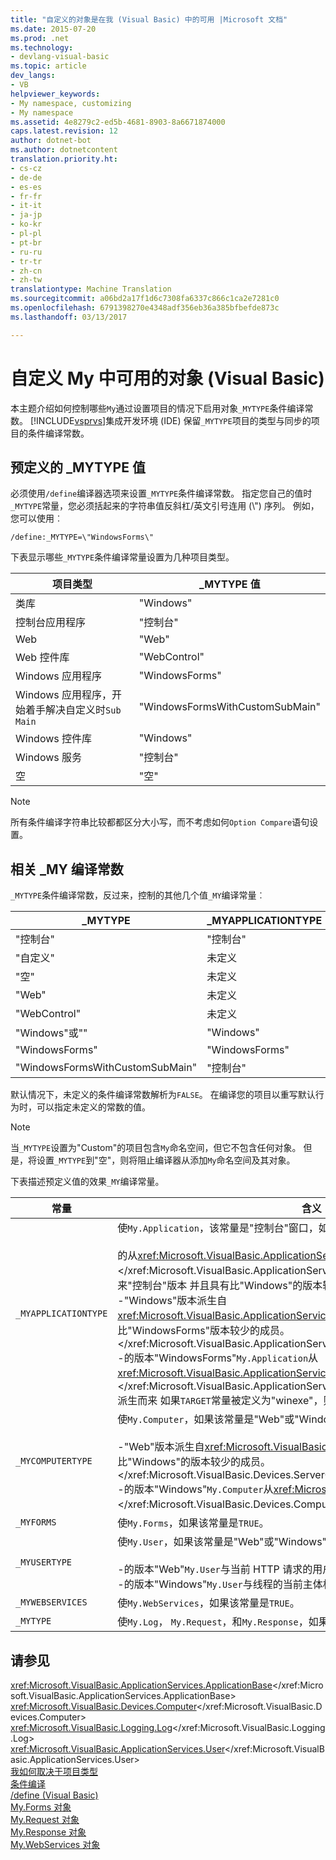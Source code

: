 ```yaml
---
title: "自定义的对象是在我 (Visual Basic) 中的可用 |Microsoft 文档"
ms.date: 2015-07-20
ms.prod: .net
ms.technology:
- devlang-visual-basic
ms.topic: article
dev_langs:
- VB
helpviewer_keywords:
- My namespace, customizing
- My namespace
ms.assetid: 4e8279c2-ed5b-4681-8903-8a6671874000
caps.latest.revision: 12
author: dotnet-bot
ms.author: dotnetcontent
translation.priority.ht:
- cs-cz
- de-de
- es-es
- fr-fr
- it-it
- ja-jp
- ko-kr
- pl-pl
- pt-br
- ru-ru
- tr-tr
- zh-cn
- zh-tw
translationtype: Machine Translation
ms.sourcegitcommit: a06bd2a17f1d6c7308fa6337c866c1ca2e7281c0
ms.openlocfilehash: 6791398270e4348adf356eb36a385bfbefde873c
ms.lasthandoff: 03/13/2017

---
```

# <a name="customizing-which-objects-are-available-in-my-visual-basic"></a>自定义 My 中可用的对象 (Visual Basic)
本主题介绍如何控制哪些`My`通过设置项目的情况下启用对象`_MYTYPE`条件编译常数。 [!INCLUDE[vsprvs](../../../csharp/includes/vsprvs_md.md)]集成开发环境 (IDE) 保留`_MYTYPE`项目的类型与同步的项目的条件编译常数。  
  
## <a name="predefined-mytype-values"></a>预定义的 _MYTYPE 值  
 必须使用`/define`编译器选项来设置`_MYTYPE`条件编译常数。 指定您自己的值时`_MYTYPE`常量，您必须括起来的字符串值反斜杠/英文引号连用 (\\") 序列。 例如，您可以使用︰  
  
```  
/define:_MYTYPE=\"WindowsForms\"  
```  
  
 下表显示哪些`_MYTYPE`条件编译常量设置为几种项目类型。  
  
|项目类型|_MYTYPE 值|  
|------------------|--------------------|  
|类库|"Windows"|  
|控制台应用程序|"控制台"|  
|Web|"Web"|  
|Web 控件库|"WebControl"|  
|Windows 应用程序|"WindowsForms"|  
|Windows 应用程序，开始着手解决自定义时`Sub Main`|"WindowsFormsWithCustomSubMain"|  
|Windows 控件库|"Windows"|  
|Windows 服务|"控制台"|  
|空|"空"|  
  
> [!NOTE]
>  所有条件编译字符串比较都都区分大小写，而不考虑如何`Option Compare`语句设置。  
  
## <a name="dependent-my-compilation-constants"></a>相关 _MY 编译常数  
 `_MYTYPE`条件编译常数，反过来，控制的其他几个值`_MY`编译常量︰  
  
|_MYTYPE|_MYAPPLICATIONTYPE|_MYCOMPUTERTYPE|_MYFORMS|_MYUSERTYPE|_MYWEBSERVICES|  
|--------------|-------------------------|----------------------|---------------|------------------|---------------------|  
|"控制台"|"控制台"|"Windows"|未定义|"Windows"|TRUE|  
|"自定义"|未定义|未定义|未定义|未定义|未定义|  
|"空"|未定义|未定义|未定义|未定义|未定义|  
|"Web"|未定义|"Web"|FALSE|"Web"|FALSE|  
|"WebControl"|未定义|"Web"|FALSE|"Web"|TRUE|  
|"Windows"或""|"Windows"|"Windows"|未定义|"Windows"|TRUE|  
|"WindowsForms"|"WindowsForms"|"Windows"|TRUE|"Windows"|TRUE|  
|"WindowsFormsWithCustomSubMain"|"控制台"|"Windows"|TRUE|"Windows"|TRUE|  
  
 默认情况下，未定义的条件编译常数解析为`FALSE`。 在编译您的项目以重写默认行为时，可以指定未定义的常数的值。  
  
> [!NOTE]
>  当`_MYTYPE`设置为"Custom"的项目包含`My`命名空间，但它不包含任何对象。 但是，将设置`_MYTYPE`到"空"，则将阻止编译器从添加`My`命名空间及其对象。  
  
 下表描述预定义值的效果`_MY`编译常量。  
  
|常量|含义|  
|--------------|-------------|  
|`_MYAPPLICATIONTYPE`|使`My.Application`，该常量是"控制台"窗口，如果"或"WindowsForms":<br /><br /> 的从<xref:Microsoft.VisualBasic.ApplicationServices.ConsoleApplicationBase>。</xref:Microsoft.VisualBasic.ApplicationServices.ConsoleApplicationBase>派生而来"控制台"版本 并且具有比"Windows"的版本较少的成员。<br />-"Windows"版本派生自<xref:Microsoft.VisualBasic.ApplicationServices.ApplicationBase>以及具有比"WindowsForms"版本较少的成员。</xref:Microsoft.VisualBasic.ApplicationServices.ApplicationBase><br />-的版本"WindowsForms"`My.Application`从<xref:Microsoft.VisualBasic.ApplicationServices.WindowsFormsApplicationBase>。</xref:Microsoft.VisualBasic.ApplicationServices.WindowsFormsApplicationBase>派生而来 如果`TARGET`常量被定义为"winexe"，则此类包括`Sub Main`方法。|  
|`_MYCOMPUTERTYPE`|使`My.Computer`，如果该常量是"Web"或"Windows":<br /><br /> -"Web"版本派生自<xref:Microsoft.VisualBasic.Devices.ServerComputer>，并且具有比"Windows"的版本较少的成员。</xref:Microsoft.VisualBasic.Devices.ServerComputer><br />-的版本"Windows"`My.Computer`从<xref:Microsoft.VisualBasic.Devices.Computer>。</xref:Microsoft.VisualBasic.Devices.Computer>派生而来|  
|`_MYFORMS`|使`My.Forms`，如果该常量是`TRUE`。|  
|`_MYUSERTYPE`|使`My.User`，如果该常量是"Web"或"Windows":<br /><br /> -的版本"Web"`My.User`与当前 HTTP 请求的用户标识相关联。<br />-的版本"Windows"`My.User`与线程的当前主体相关联。|  
|`_MYWEBSERVICES`|使`My.WebServices`，如果该常量是`TRUE`。|  
|`_MYTYPE`|使`My.Log`， `My.Request`，和`My.Response`，如果该常量是"Web"。|  
  
## <a name="see-also"></a>请参见  
 <xref:Microsoft.VisualBasic.ApplicationServices.ApplicationBase></xref:Microsoft.VisualBasic.ApplicationServices.ApplicationBase>   
 <xref:Microsoft.VisualBasic.Devices.Computer></xref:Microsoft.VisualBasic.Devices.Computer>   
 <xref:Microsoft.VisualBasic.Logging.Log></xref:Microsoft.VisualBasic.Logging.Log>   
 <xref:Microsoft.VisualBasic.ApplicationServices.User></xref:Microsoft.VisualBasic.ApplicationServices.User>   
 [我如何取决于项目类型](../../../visual-basic/developing-apps/development-with-my/how-my-depends-on-project-type.md)   
 [条件编译](../../../visual-basic/programming-guide/program-structure/conditional-compilation.md)   
 [/define (Visual Basic)](../../../visual-basic/reference/command-line-compiler/define.md)   
 [My.Forms 对象](../../../visual-basic/language-reference/objects/my-forms-object.md)   
 [My.Request 对象](../../../visual-basic/language-reference/objects/my-request-object.md)   
 [My.Response 对象](../../../visual-basic/language-reference/objects/my-response-object.md)   
 [My.WebServices 对象](../../../visual-basic/language-reference/objects/my-webservices-object.md)
